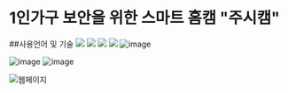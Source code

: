 # 1인가구 보안을 위한 스마트 홈캠 "주시캠"
##사용언어 및 기술
<img src="https://img.shields.io/badge/html5-E34F26?style=for-the-badge&logo=html5&logoColor=white">
<img src="https://img.shields.io/badge/Python-3776AB?style=for-the-badge&logo=Python&logoColor=white">
<img src="https://img.shields.io/badge/html5-E34F26?style=for-the-badge&logo=html5&logoColor=white">
<img src="https://img.shields.io/badge/html5-E34F26?style=for-the-badge&logo=html5&logoColor=white">
![image](https://github.com/user-attachments/assets/b98f5da8-cdea-476f-8f44-b4b98d543b41)

![image](https://github.com/user-attachments/assets/9a649778-ce5f-44df-af00-b19a840856cf)
![image](https://github.com/user-attachments/assets/c1155752-898a-42af-a6a3-170e55c3fa77)

![웹페이지](https://github.com/user-attachments/assets/aa5b16c3-7925-45f9-8a05-a3f59829075d)
